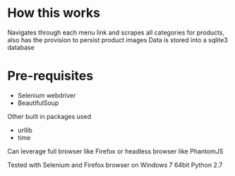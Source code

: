 How this works
==============

Navigates through each menu link and scrapes all categories for products, also has the provision to persist product images
Data is stored into a sqlite3 database

Pre-requisites
==============

* Selenium webdriver
* BeautifulSoup

Other built in packages used
* urllib
* time

Can leverage full browser like Firefox or headless browser like PhantomJS

Tested with Selenium and Firefox browser on Windows 7 64bit Python 2.7